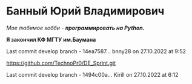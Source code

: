 # Банный Юрий Владимирович

*Мое любимое хобби - __программировать на Python.__*

__Я закончил КФ МГТУ им.Баумана__

Last commit develop branch - 14ea7587... bnny28 on 27.10.2022 at 9:52

https://github.com/TechnoPr0/DE_Sprint.git

Last commit develop branch - 1494c00a... Kirill on 27.10.2022 at 6:12